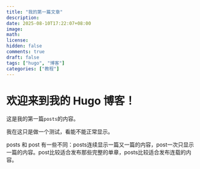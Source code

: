 ```yaml
---
title: "我的第一篇文章"
description: 
date: 2025-08-10T17:22:07+08:00
image: 
math: 
license: 
hidden: false
comments: true
draft: false
tags: ["hugo", "博客"]
categories: ["教程"]
---
```


# 欢迎来到我的 Hugo 博客！

这是我的第一篇`posts`的内容。

我在这只是做一个测试，看能不能正常显示。

posts 和 post 有一些不同：posts连续显示一篇又一篇的内容，post一次只显示一篇的内容。post比较适合发布那些完整的单章，posts比较适合发布连载的内容。